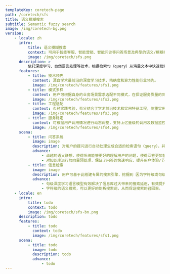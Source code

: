 ```yaml
---
templateKey: coretech-page
path: /coretech/sfs
title: 语义模糊搜索
subtitle: Semantic fuzzy search
image: /img/coretech-bg.png
version:
    - locale: zh
      intro:
          title: 语义模糊搜索
          context: 可用于智能客服、智能营销、智能问诊等问答场景及典型的语义/模糊搜索场景。
          image: /img/coretech/sfs.png
      description: >
          依托深度学习、自然语言处理等技术，根据检索句（query）从海量文本中快速检索到目标文本，支持模糊搜索（字符级匹配，追求速度效率，能够在亿级别文本中进行毫秒级响应）和语义搜索（句级语义匹配，追求深层次的语义理解） 两种模式。
      features:
          - title: 技术领先
            context: 源自学术最前沿的深度学习技术，精确度和算力性能行业领先。
            image: /img/coretech/features/sfs1.png
          - title: 模式多样
            context: 用户可根据自身的业务场景需求选配不同模式，在保证服务质量的同时，充分保障用户利益。
            image: /img/coretech/features/sfs2.png
          - title: 工程适配
            context: 久经实践考验，充分结合了学术前沿技术和实用特征工程，侧重实用性。
            image: /img/coretech/features/sfs3.png
          - title: 服务稳定
            context: 可根据用户调用情况进行动态调整，支持上亿量级的调用及数据监控。
            image: /img/coretech/features/sfs4.png
      scena:
          - title: 问答系统
            image: image
            description: 对用户的提问进行自动处理生成合适的检索语句（query），并在预存的知识库中进行模 糊/语义搜索，得到问题答案。
            advance:
                - 卓越的语义联想，使得系统能够更好的理解用户的问题，使得回答更加智能化。
                - 对知识库进行句向量预处理，保证了问答的快速响应，提升用户体验/节省用户时间成本。
          - title: 信息检索
            image: image
            description: 用户可基于此搭建专属的搜索引擎，挖掘到 因为字符级或句级的差异导致难以察觉的目标文本，从而大幅度提升召回率。
            advance:
                - 句级深度学习语言模型有效解决了信息库过大带来的搜索延迟，有效提升了搜索效率。
                - 字符级的语义搜索，可以更好的剖析搜索词，从而保证搜索的召回率。
    - locale: en
      intro:
          title: todo
          context: todo
          image: /img/coretech/sfs-bn.png
      description: todo
      features:
          - title: todo
            context: todo
            image: /img/coretech/features/sfs1.png
      scena:
          - title: todo
            image: todo
            description: todo
            advance:
                - todo
---
```

